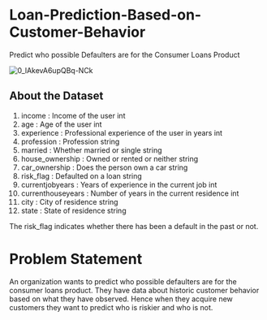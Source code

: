 # Loan-Prediction-Based-on-Customer-Behavior
Predict who possible Defaulters are for the Consumer Loans Product

![0_lAkevA6upQBq-NCk](https://user-images.githubusercontent.com/91171166/167246492-acc99f97-2aff-41ec-baad-f925b3ab7c19.jpg)

## About the Dataset
1) income            :	 Income of the user	int<br />
2) age	              :  Age of the user	int<br />
3) experience        :  Professional experience of the user in years	int<br />
4) profession        :  Profession	string<br />
5) married	          :  Whether married or single	string<br />
6) house_ownership  	:  Owned or rented or neither	string<br />
7) car_ownership	    :  Does the person own a car	string<br />
8) risk_flag	        :  Defaulted on a loan	string<br />
9) currentjobyears	  :  Years of experience in the current job	int<br />
10) currenthouseyears :	 Number of years in the current residence	int<br />
11) city	            :  City of residence	string<br />
12) state	            :  State of residence	string<br />

The risk_flag indicates whether there has been a default in the past or not.

# Problem Statement 
An organization wants to predict who possible defaulters are for the consumer loans product. They have data about historic customer behavior based on what they have observed. Hence when they acquire new customers they want to predict who is riskier and who is not.
